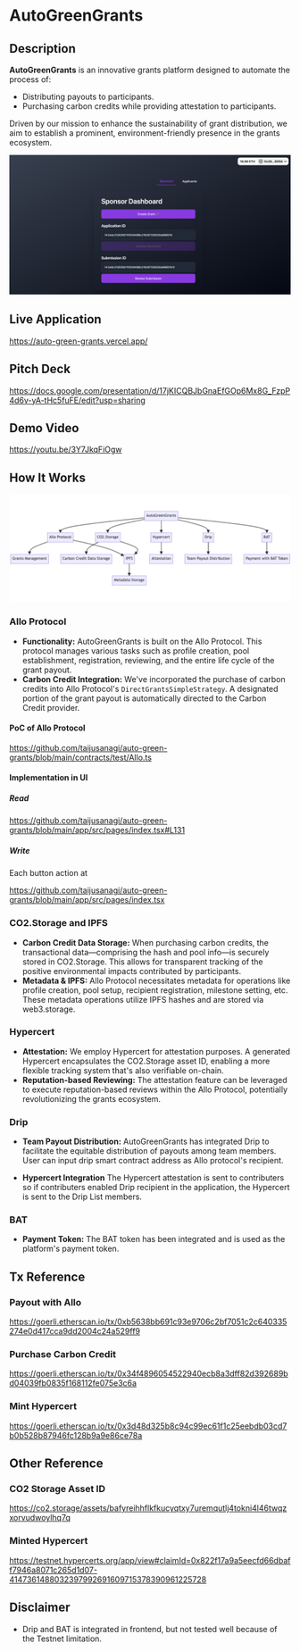 # AutoGreenGrants

## Description

**AutoGreenGrants** is an innovative grants platform designed to automate the process of:

- Distributing payouts to participants.
- Purchasing carbon credits while providing attestation to participants.

Driven by our mission to enhance the sustainability of grant distribution, we aim to establish a prominent, environment-friendly presence in the grants ecosystem.

![screenshot-1](./docs/screenshot-1.png)

## Live Application

https://auto-green-grants.vercel.app/

## Pitch Deck

https://docs.google.com/presentation/d/17jKICQBJbGnaEfGOp6Mx8G_FzpP4d6v-yA-tHc5fuFE/edit?usp=sharing

## Demo Video

https://youtu.be/3Y7JkqFiOgw

## How It Works

![how-it-works](./docs/how-it-works.png)

### Allo Protocol

- **Functionality:** AutoGreenGrants is built on the Allo Protocol. This protocol manages various tasks such as profile creation, pool establishment, registration, reviewing, and the entire life cycle of the grant payout.
- **Carbon Credit Integration:** We've incorporated the purchase of carbon credits into Allo Protocol's `DirectGrantsSimpleStrategy`. A designated portion of the grant payout is automatically directed to the Carbon Credit provider.

#### PoC of Allo Protocol

https://github.com/taijusanagi/auto-green-grants/blob/main/contracts/test/Allo.ts

#### Implementation in UI

##### Read

https://github.com/taijusanagi/auto-green-grants/blob/main/app/src/pages/index.tsx#L131

##### Write

Each button action at

https://github.com/taijusanagi/auto-green-grants/blob/main/app/src/pages/index.tsx

### CO2.Storage and IPFS

- **Carbon Credit Data Storage:** When purchasing carbon credits, the transactional data—comprising the hash and pool info—is securely stored in CO2.Storage. This allows for transparent tracking of the positive environmental impacts contributed by participants.
- **Metadata & IPFS:** Allo Protocol necessitates metadata for operations like profile creation, pool setup, recipient registration, milestone setting, etc. These metadata operations utilize IPFS hashes and are stored via web3.storage.

### Hypercert

- **Attestation:** We employ Hypercert for attestation purposes. A generated Hypercert encapsulates the CO2.Storage asset ID, enabling a more flexible tracking system that's also verifiable on-chain.
- **Reputation-based Reviewing:** The attestation feature can be leveraged to execute reputation-based reviews within the Allo Protocol, potentially revolutionizing the grants ecosystem.

### Drip

- **Team Payout Distribution:** AutoGreenGrants has integrated Drip to facilitate the equitable distribution of payouts among team members. User can input drip smart contract address as Allo protocol's recipient.

- **Hypercert Integration** The Hypercert attestation is sent to contributers so if contributers enabled Drip recipient in the application, the Hypercert is sent to the Drip List members.

### BAT

- **Payment Token:** The BAT token has been integrated and is used as the platform's payment token.

## Tx Reference

### Payout with Allo

https://goerli.etherscan.io/tx/0xb5638bb691c93e9706c2bf7051c2c640335274e0d417cca9dd2004c24a529ff9

### Purchase Carbon Credit

https://goerli.etherscan.io/tx/0x34f4896054522940ecb8a3dff82d392689bd04039fb0835f168112fe075e3c6a

### Mint Hypercert

https://goerli.etherscan.io/tx/0x3d48d325b8c94c99ec61f1c25eebdb03cd7b0b528b87946fc128b9a9e86ce78a

## Other Reference

### CO2 Storage Asset ID

https://co2.storage/assets/bafyreihhflkfkucyqtxy7uremqutlj4tokni4l46twqzxorvudwoylhq7q

### Minted Hypercert

https://testnet.hypercerts.org/app/view#claimId=0x822f17a9a5eecfd66dbaff7946a8071c265d1d07-4147361488032397992691609715378390961225728

## Disclaimer

- Drip and BAT is integrated in frontend, but not tested well because of the Testnet limitation.
